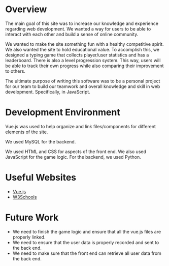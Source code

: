 # Overview

The main goal of this site was to increase our knowledge and experience regarding web development. We wanted a way for users to be able to interact with each other and build a sense of online community.

We wanted to make the site something fun with a healthy competitive spirit. We also wanted the site to hold educational value. To accomplish this, we designed a typing game that collects player/user statistics and has a leaderboard. There is also a level progression system. This way, users will be able to track their own progress while also comparing their improvement to others.

The ultimate purpose of writing this software was to be a personal project for our team to build our teamwork and overall knowledge and skill in web development. Specifically, in JavaScript.

# Development Environment

Vue.js was used to help organize and link files/components for different elements of the site.

We used MySQL for the backend.

We used HTML and CSS for aspects of the front end. We also used JavaScript for the game logic.
For the backend, we used Python.

# Useful Websites

- [Vue.js](https://vuejs.org/)
- [W3Schools](https://www.w3schools.com/vue/)

# Future Work

- We need to finish the game logic and ensure that all the vue.js files are properly linked.
- We need to ensure that the user data is properly recorded and sent to the back end.
- We need to make sure that the front end can retrieve all user data from the back end.


